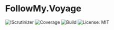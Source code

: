 # FollowMy.Voyage
![!Scrutinizer](https://scrutinizer-ci.com/g/Webanet-Australia/followmyvoyage/badges/quality-score.png?b=master)
![Coverage](https://scrutinizer-ci.com/g/Webanet-Australia/followmyvoyage/badges/coverage.png?b=master)
![Build](https://scrutinizer-ci.com/g/Webanet-Australia/followmyvoyage/badges/build.png?b=master)
![License: MIT](https://img.shields.io/github/license/mashape/apistatus.svg)
